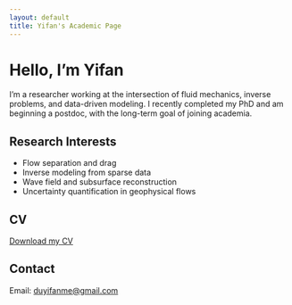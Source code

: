 ```yaml
---
layout: default
title: Yifan's Academic Page
---
```


# Hello, I’m Yifan

I’m a researcher working at the intersection of fluid mechanics, inverse problems, and data-driven modeling. I recently completed my PhD and am beginning a postdoc, with the long-term goal of joining academia.

## Research Interests
- Flow separation and drag
- Inverse modeling from sparse data
- Wave field and subsurface reconstruction
- Uncertainty quantification in geophysical flows 

## CV
[Download my CV](assets/CV_YifanDu.pdf)

## Contact
Email: duyifanme@gmail.com  
